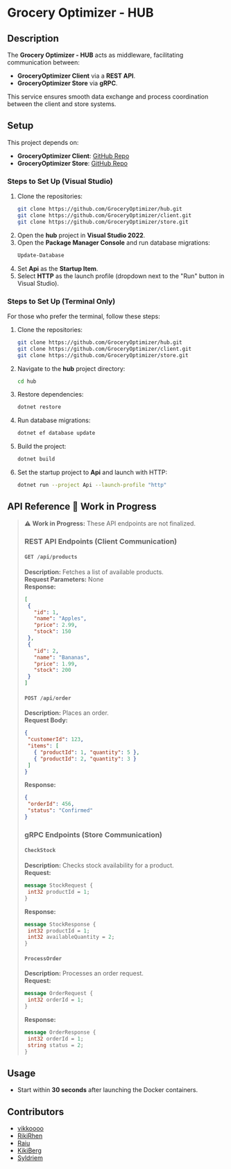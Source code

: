 # Grocery Optimizer - HUB  

## Description  
The **Grocery Optimizer - HUB** acts as middleware, facilitating communication between:  
- **GroceryOptimizer Client** via a **REST API**.  
- **GroceryOptimizer Store** via **gRPC**.  

This service ensures smooth data exchange and process coordination between the client and store systems.  

## Setup  
This project depends on:  
- **GroceryOptimizer Client**: [GitHub Repo](https://github.com/GroceryOptimizer/client)  
- **GroceryOptimizer Store**: [GitHub Repo](https://github.com/GroceryOptimizer/store)  

### Steps to Set Up (Visual Studio)  
1. Clone the repositories:  
   ```sh
   git clone https://github.com/GroceryOptimizer/hub.git  
   git clone https://github.com/GroceryOptimizer/client.git  
   git clone https://github.com/GroceryOptimizer/store.git  
   ```  
2. Open the **hub** project in **Visual Studio 2022**.  
3. Open the **Package Manager Console** and run database migrations:  
   ```sh
   Update-Database
   ```  
4. Set **Api** as the **Startup Item**.  
5. Select **HTTP** as the launch profile (dropdown next to the "Run" button in Visual Studio).  

### Steps to Set Up (Terminal Only)  
For those who prefer the terminal, follow these steps:  

1. Clone the repositories:  
   ```sh
   git clone https://github.com/GroceryOptimizer/hub.git  
   git clone https://github.com/GroceryOptimizer/client.git  
   git clone https://github.com/GroceryOptimizer/store.git  
   ```  
2. Navigate to the **hub** project directory:  
   ```sh
   cd hub
   ```  
3. Restore dependencies:  
   ```sh
   dotnet restore
   ```  
4. Run database migrations:  
   ```sh
   dotnet ef database update
   ```  
5. Build the project:  
   ```sh
   dotnet build
   ```  
6. Set the startup project to **Api** and launch with HTTP:  
   ```sh
   dotnet run --project Api --launch-profile "http"
   ```  

## API Reference  🔴 **Work in Progress**  
>⚠️ **Work in Progress:** These API endpoints are not finalized.
>### REST API Endpoints (Client Communication)  
>#### `GET /api/products`  
>**Description:** Fetches a list of available products.  
>**Request Parameters:** None  
>**Response:**  
>```json
>[
>  {
>    "id": 1,
>    "name": "Apples",
>    "price": 2.99,
>    "stock": 150
>  },
>  {
>    "id": 2,
>    "name": "Bananas",
>    "price": 1.99,
>    "stock": 200
>  }
>]
>```  
>
>#### `POST /api/order`  
>**Description:** Places an order.  
>**Request Body:**  
>```json
>{
>  "customerId": 123,
>  "items": [
>    { "productId": 1, "quantity": 5 },
>    { "productId": 2, "quantity": 3 }
>  ]
>}
>```  
>**Response:**  
>```json
>{
>  "orderId": 456,
>  "status": "Confirmed"
>}
>```  
>
>### gRPC Endpoints (Store Communication)  
>
>#### `CheckStock`  
>**Description:** Checks stock availability for a product.  
>**Request:**  
>```proto
>message StockRequest {
>  int32 productId = 1;
>}
>```  
>**Response:**  
>```proto
>message StockResponse {
>  int32 productId = 1;
>  int32 availableQuantity = 2;
>}
>```  
>
>#### `ProcessOrder`  
>**Description:** Processes an order request.  
>**Request:**  
>```proto
>message OrderRequest {
>  int32 orderId = 1;
>}
>```  
>**Response:**  
>```proto
>message OrderResponse {
>  int32 orderId = 1;
>  string status = 2;
>}
>```  
>
## Usage  
- Start within **30 seconds** after launching the Docker containers.  

## Contributors  
- [vikkoooo](https://github.com/vikkoooo)  
- [RikiRhen](https://github.com/RikiRhen)  
- [Raiu](https://github.com/Raiu)  
- [KikiBerg](https://github.com/KikiBerg)  
- [Syldriem](https://github.com/Syldriem)  
